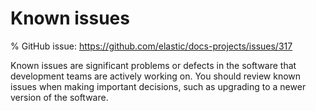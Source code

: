 # Known issues

% GitHub issue: https://github.com/elastic/docs-projects/issues/317

Known issues are significant problems or defects in the software that development teams are actively working on. You should review known issues when making important decisions, such as upgrading to a newer version of the software.